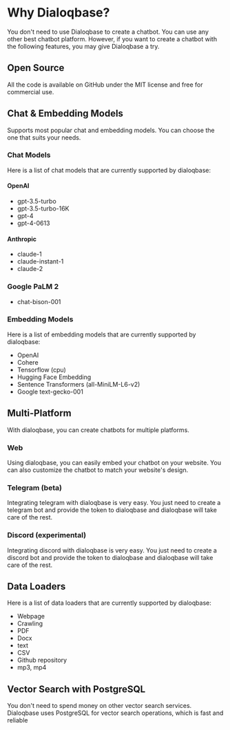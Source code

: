 # Why Dialoqbase?

You don't need to use Dialoqbase to create a chatbot. You can use any other best chatbot platform. However, if you want to create a chatbot with the following features, you may give Dialoqbase a try.

## Open Source

All the code is available on GitHub under the MIT license and free for commercial use.

## Chat & Embedding Models

Supports most popular chat and embedding models. You can choose the one that suits your needs.

### Chat Models

Here is a list of chat models that are currently supported by dialoqbase:

#### OpenAI

* gpt-3.5-turbo
* gpt-3.5-turbo-16K
* gpt-4
* gpt-4-0613

#### Anthropic

* claude-1
* claude-instant-1
* claude-2


### Google PaLM 2

* chat-bison-001

### Embedding Models

Here is a list of embedding models that are currently supported by dialoqbase:

* OpenAI 
* Cohere
* Tensorflow (cpu)
* Hugging Face Embedding
* Sentence Transformers (all-MiniLM-L6-v2)
* Google text-gecko-001

## Multi-Platform

With dialoqbase, you can create chatbots for multiple platforms. 

### Web

Using dialoqbase, you can easily embed your chatbot on your website. You can also customize the chatbot to match your website's design.

### Telegram (beta)

Integrating telegram with dialoqbase is very easy. You just need to create a telegram bot and provide the token to dialoqbase and dialoqbase will take care of the rest.


### Discord (experimental)

Integrating discord with dialoqbase is very easy. You just need to create a discord bot and provide the token to dialoqbase and dialoqbase will take care of the rest.

## Data Loaders

Here is a list of data loaders that are currently supported by dialoqbase:

* Webpage
* Crawling
* PDF
* Docx
* text
* CSV
* Github repository
* mp3, mp4

## Vector Search with PostgreSQL

You don't need to spend money on other vector search services. Dialoqbase uses PostgreSQL for vector search operations, which is fast and reliable